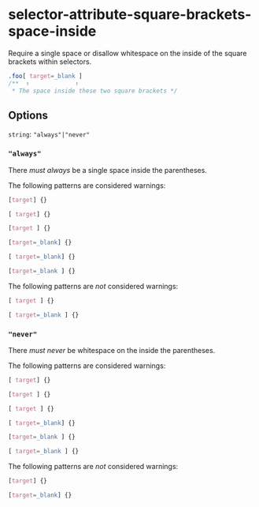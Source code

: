 # selector-attribute-square-brackets-space-inside

Require a single space or disallow whitespace on the inside of the square brackets within selectors.

```css
.foo[ target=_blank ]
/**  ↑             ↑
 * The space inside these two square brackets */
```

## Options

`string`: `"always"|"never"`

### `"always"`

There *must always* be a single space inside the parentheses.

The following patterns are considered warnings:

```css
[target] {}
```

```css
[ target] {}
```

```css
[target ] {}
```

```css
[target=_blank] {}
```

```css
[ target=_blank] {}
```

```css
[target=_blank ] {}
```

The following patterns are *not* considered warnings:

```css
[ target ] {}
```

```css
[ target=_blank ] {}
```

### `"never"`

There *must never* be whitespace on the inside the parentheses.

The following patterns are considered warnings:

```css
[ target] {}
```

```css
[target ] {}
```

```css
[ target ] {}
```

```css
[ target=_blank] {}
```

```css
[target=_blank ] {}
```

```css
[ target=_blank ] {}
```

The following patterns are *not* considered warnings:

```css
[target] {}
```

```css
[target=_blank] {}
```
